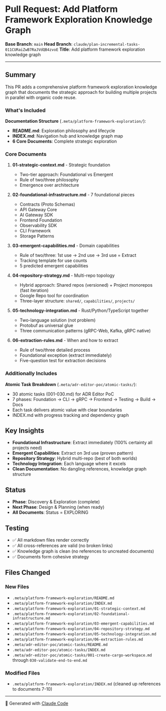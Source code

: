 # Pull Request: Add Platform Framework Exploration Knowledge Graph

**Base Branch**: `main`
**Head Branch**: `claude/plan-incremental-tasks-011CURaiZwB7RaJVdQB4zvoE`
**Title**: Add platform framework exploration knowledge graph

---

## Summary

This PR adds a comprehensive platform framework exploration knowledge graph that documents the strategic approach for building multiple projects in parallel with organic code reuse.

### What's Included

**Documentation Structure** (`.meta/platform-framework-exploration/`):
- **README.md**: Exploration philosophy and lifecycle
- **INDEX.md**: Navigation hub and knowledge graph map
- **6 Core Documents**: Complete strategic exploration

### Core Documents

1. **01-strategic-context.md** - Strategic foundation
   - Two-tier approach: Foundational vs Emergent
   - Rule of two/three philosophy
   - Emergence over architecture

2. **02-foundational-infrastructure.md** - 7 foundational pieces
   - Contracts (Proto Schemas)
   - API Gateway Core
   - AI Gateway SDK
   - Frontend Foundation
   - Observability SDK
   - CLI Framework
   - Storage Patterns

3. **03-emergent-capabilities.md** - Domain capabilities
   - Rule of two/three: 1st use → 2nd use → 3rd use = Extract
   - Tracking template for use counts
   - 5 predicted emergent capabilities

4. **04-repository-strategy.md** - Multi-repo topology
   - Hybrid approach: Shared repos (versioned) + Project monorepos (fast iteration)
   - Google Repo tool for coordination
   - Three-layer structure: `shared/`, `capabilities/`, `projects/`

5. **05-technology-integration.md** - Rust/Python/TypeScript together
   - Two-language solution (not problem)
   - Protobuf as universal glue
   - Three communication patterns (gRPC-Web, Kafka, gRPC native)

6. **06-extraction-rules.md** - When and how to extract
   - Rule of two/three detailed process
   - Foundational exception (extract immediately)
   - Five-question test for extraction decisions

### Additionally Includes

**Atomic Task Breakdown** (`.meta/adr-editor-poc/atomic-tasks/`):
- 30 atomic tasks (001-030.md) for ADR Editor PoC
- 7 phases: Foundation → CLI → gRPC → Frontend → Testing → Build → Docs
- Each task delivers atomic value with clear boundaries
- INDEX.md with progress tracking and dependency graph

## Key Insights

- **Foundational Infrastructure**: Extract immediately (100% certainty all projects need)
- **Emergent Capabilities**: Extract on 3rd use (proven pattern)
- **Repository Strategy**: Hybrid multi-repo (best of both worlds)
- **Technology Integration**: Each language where it excels
- **Clean Documentation**: No dangling references, knowledge graph structure

## Status

- **Phase**: Discovery & Exploration (complete)
- **Next Phase**: Design & Planning (when ready)
- **All Documents**: Status = EXPLORING

## Testing

- ✅ All markdown files render correctly
- ✅ All cross-references are valid (no broken links)
- ✅ Knowledge graph is clean (no references to uncreated documents)
- ✅ Documents form cohesive strategy

## Files Changed

### New Files
- `.meta/platform-framework-exploration/README.md`
- `.meta/platform-framework-exploration/INDEX.md`
- `.meta/platform-framework-exploration/01-strategic-context.md`
- `.meta/platform-framework-exploration/02-foundational-infrastructure.md`
- `.meta/platform-framework-exploration/03-emergent-capabilities.md`
- `.meta/platform-framework-exploration/04-repository-strategy.md`
- `.meta/platform-framework-exploration/05-technology-integration.md`
- `.meta/platform-framework-exploration/06-extraction-rules.md`
- `.meta/adr-editor-poc/atomic-tasks/README.md`
- `.meta/adr-editor-poc/atomic-tasks/INDEX.md`
- `.meta/adr-editor-poc/atomic-tasks/001-create-cargo-workspace.md` through `030-validate-end-to-end.md`

### Modified Files
- `.meta/platform-framework-exploration/INDEX.md` (cleaned up references to documents 7-10)

---

🤖 Generated with [Claude Code](https://claude.com/claude-code)
